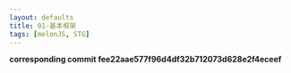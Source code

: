 ```yaml
---
layout: defaults
title: 01-基本框架
tags: [melonJS, STG]
---
```


**corresponding commit fee22aae577f96d4df32b712073d628e2f4eceef**

